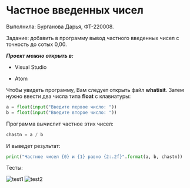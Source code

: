 # Частное введенных чисел
Выполнила: Бурганова Дарья, ФТ-220008.

Задание: добавить в программу вывод частного введенных чисел с точность до сотых 0,00.

***Проект можно открыть в:***

- Visual Studio 

- Atom

Чтобы увидеть программу, Вам следует открыть файл **whatisit**. Затем нужно ввести два числа типа **float** с клавиатуры:
```python
a = float(input("Введите первое число: "))
b = float(input("Введите второе число: "))
```
Программа вычислит частное этих чисел:
```python
chastn = a / b
```
И выведет результат:

```python
print("Частное чисел {0} и {1} равно {2:.2f}".format(a, b, chastn))
```

Тесты:

![test1](https://sun9-77.userapi.com/impg/VujMnbnLQauYw1s7FeODVzX5cp02pCgNm-f6pA/5bt1hKCB_Ik.jpg?size=412x91&quality=96&sign=eee6a35e01d3bb7fdb5139140d6e0051&type=album)
![test2](https://sun9-71.userapi.com/impg/M8aYiZH974XpTqLBToX9OLxU3HhiDLAfCcZpLw/Fxd5E63TK9M.jpg?size=413x94&quality=96&sign=6fa107b5dc799e0b50f1e5255fb88ec2&type=album)